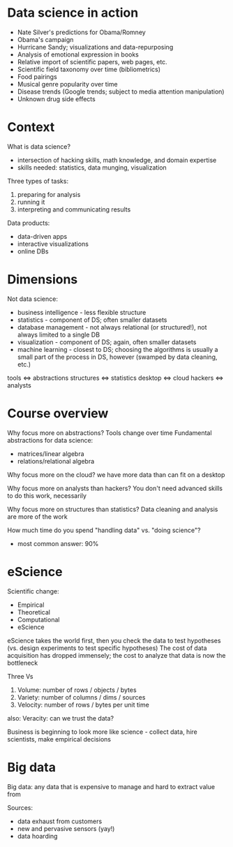 # Data science in action
* Nate Silver's predictions for Obama/Romney
* Obama's campaign
* Hurricane Sandy; visualizations and data-repurposing
* Analysis of emotional expression in books
* Relative import of scientific papers, web pages, etc.
* Scientific field taxonomy over time (bibliometrics)
* Food pairings
* Musical genre popularity over time
* Disease trends (Google trends; subject to media attention manipulation)
* Unknown drug side effects

# Context
What is data science? 
* intersection of hacking skills, math knowledge, and domain expertise
* skills needed: statistics, data munging, visualization

Three types of tasks:
1. preparing for analysis
2. running it
3. interpreting and communicating results

Data products:
* data-driven apps
* interactive visualizations
* online DBs

# Dimensions
Not data science:
* business intelligence - less flexible structure
* statistics - component of DS; often smaller datasets
* database management - not always relational (or structured!), not always limited to a single DB
* visualization - component of DS; again, often smaller datasets
* machine learning - closest to DS; choosing the algorithms is usually a small part of the process in DS, however (swamped by data cleaning, etc.)

tools <=> abstractions
structures <=> statistics
desktop <=> cloud
hackers <=> analysts

# Course overview
Why focus more on abstractions? Tools change over time
Fundamental abstractions for data science:
* matrices/linear algebra
* relations/relational algebra

Why focus more on the cloud? we have more data than can fit on a desktop

Why focus more on analysts than hackers? You don't need advanced skills to do this work, necessarily

Why focus more on structures than statistics? Data cleaning and analysis are more of the work

How much time do you spend "handling data" vs. "doing science"?
* most common answer: 90%

# eScience
Scientific change:
* Empirical
* Theoretical
* Computational
* eScience

eScience takes the world first, then you check the data to test hypotheses (vs. design experiments to test specific hypotheses)
The cost of data acquisition has dropped immensely; the cost to analyze that data is now the bottleneck

Three Vs
1. Volume: number of rows / objects / bytes
2. Variety: number of columns / dims / sources
3. Velocity: number of rows / bytes per unit time

also: Veracity: can we trust the data?

Business is beginning to look more like science - collect data, hire scientists, make empirical decisions

# Big data
Big data: any data that is expensive to manage and hard to extract value from

Sources:
* data exhaust from customers
* new and pervasive sensors (yay!)
* data hoarding
